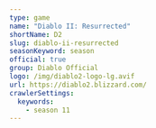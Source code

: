 ```yaml
---
type: game
name: "Diablo II: Resurrected"
shortName: D2
slug: diablo-ii-resurrected
seasonKeyword: season
official: true
group: Diablo Official
logo: /img/diablo2-logo-lg.avif
url: https://diablo2.blizzard.com/
crawlerSettings:
  keywords:
    - season 11
---
```

